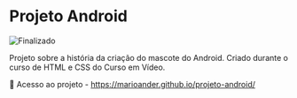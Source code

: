 # Projeto Android
![Finalizado](https://img.shields.io/badge/STATUS-FINALIZADO-success)

Projeto sobre a história da criação do mascote do Android. Criado durante o curso de HTML e CSS do Curso em Vídeo.



📁 Acesso ao projeto - https://marioander.github.io/projeto-android/
